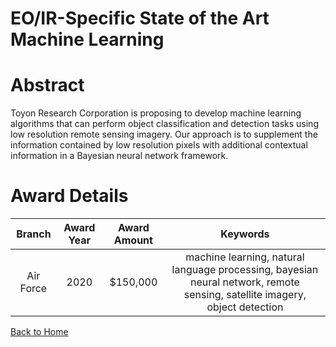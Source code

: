 
EO/IR-Specific State of the Art Machine Learning
================================================

# Abstract


Toyon Research Corporation is proposing to develop machine learning algorithms that can perform object classification and detection tasks using low resolution remote sensing imagery. Our approach is to supplement the information contained by low resolution pixels with additional contextual information in a Bayesian neural network framework.  

# Award Details

|Branch|Award Year|Award Amount|Keywords|
| :---: | :---: | :---: | :---: |
|Air Force|2020|$150,000|machine learning, natural language processing, bayesian neural network, remote sensing, satellite imagery, object detection|
  
  


[Back to Home](https://github.com/chrischow/dod_sbir_awards/DJ/#1566)